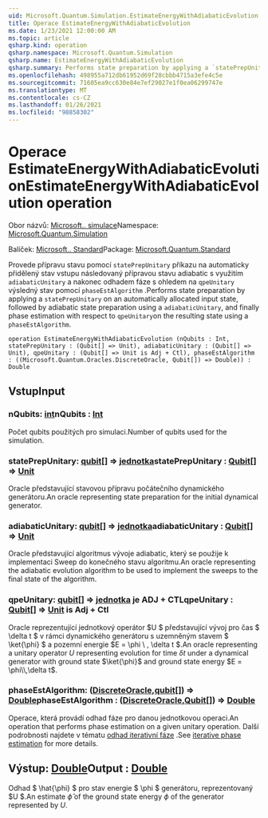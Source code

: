 ```yaml
---
uid: Microsoft.Quantum.Simulation.EstimateEnergyWithAdiabaticEvolution
title: Operace EstimateEnergyWithAdiabaticEvolution
ms.date: 1/23/2021 12:00:00 AM
ms.topic: article
qsharp.kind: operation
qsharp.namespace: Microsoft.Quantum.Simulation
qsharp.name: EstimateEnergyWithAdiabaticEvolution
qsharp.summary: Performs state preparation by applying a `statePrepUnitary` on an automatically allocated input state, followed by adiabatic state preparation using a `adiabaticUnitary`, and finally phase estimation with respect to `qpeUnitary`on the resulting state using a `phaseEstAlgorithm`.
ms.openlocfilehash: 498955a712db61952d69f28cbbb4715a3efe4c5e
ms.sourcegitcommit: 71605ea9cc630e84e7ef29027e1f0ea06299747e
ms.translationtype: MT
ms.contentlocale: cs-CZ
ms.lasthandoff: 01/26/2021
ms.locfileid: "98858302"
---
```

# <a name="estimateenergywithadiabaticevolution-operation"></a><span data-ttu-id="90097-102">Operace EstimateEnergyWithAdiabaticEvolution</span><span class="sxs-lookup"><span data-stu-id="90097-102">EstimateEnergyWithAdiabaticEvolution operation</span></span>

<span data-ttu-id="90097-103">Obor názvů: [Microsoft.. simulace](xref:Microsoft.Quantum.Simulation)</span><span class="sxs-lookup"><span data-stu-id="90097-103">Namespace: [Microsoft.Quantum.Simulation](xref:Microsoft.Quantum.Simulation)</span></span>

<span data-ttu-id="90097-104">Balíček: [Microsoft.. Standard](https://nuget.org/packages/Microsoft.Quantum.Standard)</span><span class="sxs-lookup"><span data-stu-id="90097-104">Package: [Microsoft.Quantum.Standard](https://nuget.org/packages/Microsoft.Quantum.Standard)</span></span>


<span data-ttu-id="90097-105">Provede přípravu stavu pomocí `statePrepUnitary` příkazu na automaticky přidělený stav vstupu následovaný přípravou stavu adiabatic s využitím `adiabaticUnitary` a nakonec odhadem fáze s ohledem na `qpeUnitary` výsledný stav pomocí `phaseEstAlgorithm` .</span><span class="sxs-lookup"><span data-stu-id="90097-105">Performs state preparation by applying a `statePrepUnitary` on an automatically allocated input state, followed by adiabatic state preparation using a `adiabaticUnitary`, and finally phase estimation with respect to `qpeUnitary`on the resulting state using a `phaseEstAlgorithm`.</span></span>

```qsharp
operation EstimateEnergyWithAdiabaticEvolution (nQubits : Int, statePrepUnitary : (Qubit[] => Unit), adiabaticUnitary : (Qubit[] => Unit), qpeUnitary : (Qubit[] => Unit is Adj + Ctl), phaseEstAlgorithm : ((Microsoft.Quantum.Oracles.DiscreteOracle, Qubit[]) => Double)) : Double
```


## <a name="input"></a><span data-ttu-id="90097-106">Vstup</span><span class="sxs-lookup"><span data-stu-id="90097-106">Input</span></span>

### <a name="nqubits--int"></a><span data-ttu-id="90097-107">nQubits: [int](xref:microsoft.quantum.lang-ref.int)</span><span class="sxs-lookup"><span data-stu-id="90097-107">nQubits : [Int](xref:microsoft.quantum.lang-ref.int)</span></span>

<span data-ttu-id="90097-108">Počet qubits použitých pro simulaci.</span><span class="sxs-lookup"><span data-stu-id="90097-108">Number of qubits used for the simulation.</span></span>


### <a name="stateprepunitary--qubit--unit"></a><span data-ttu-id="90097-109">statePrepUnitary: [qubit](xref:microsoft.quantum.lang-ref.qubit)[] => [jednotka](xref:microsoft.quantum.lang-ref.unit)</span><span class="sxs-lookup"><span data-stu-id="90097-109">statePrepUnitary : [Qubit](xref:microsoft.quantum.lang-ref.qubit)[] => [Unit](xref:microsoft.quantum.lang-ref.unit)</span></span> 

<span data-ttu-id="90097-110">Oracle představující stavovou přípravu počátečního dynamického generátoru.</span><span class="sxs-lookup"><span data-stu-id="90097-110">An oracle representing state preparation for the initial dynamical generator.</span></span>


### <a name="adiabaticunitary--qubit--unit"></a><span data-ttu-id="90097-111">adiabaticUnitary: [qubit](xref:microsoft.quantum.lang-ref.qubit)[] => [jednotka](xref:microsoft.quantum.lang-ref.unit)</span><span class="sxs-lookup"><span data-stu-id="90097-111">adiabaticUnitary : [Qubit](xref:microsoft.quantum.lang-ref.qubit)[] => [Unit](xref:microsoft.quantum.lang-ref.unit)</span></span> 

<span data-ttu-id="90097-112">Oracle představující algoritmus vývoje adiabatic, který se použije k implementaci Sweep do konečného stavu algoritmu.</span><span class="sxs-lookup"><span data-stu-id="90097-112">An oracle representing the adiabatic evolution algorithm to be used to implement the sweeps to the final state of the algorithm.</span></span>


### <a name="qpeunitary--qubit--unit--is-adj--ctl"></a><span data-ttu-id="90097-113">qpeUnitary: [qubit](xref:microsoft.quantum.lang-ref.qubit)[] => [jednotka](xref:microsoft.quantum.lang-ref.unit)  je ADJ + CTL</span><span class="sxs-lookup"><span data-stu-id="90097-113">qpeUnitary : [Qubit](xref:microsoft.quantum.lang-ref.qubit)[] => [Unit](xref:microsoft.quantum.lang-ref.unit)  is Adj + Ctl</span></span>

<span data-ttu-id="90097-114">Oracle reprezentující jednotkový operátor $U $ představující vývoj pro čas $ \delta t $ v rámci dynamického generátoru s uzemněným stavem $ \ket{\phi} $ a pozemní energie $E = \phi \\ , \delta t $.</span><span class="sxs-lookup"><span data-stu-id="90097-114">An oracle representing a unitary operator $U$ representing evolution for time $\delta t$ under a dynamical generator with ground state $\ket{\phi}$ and ground state energy $E = \phi\\,\delta t$.</span></span>


### <a name="phaseestalgorithm--discreteoraclequbit--double"></a><span data-ttu-id="90097-115">phaseEstAlgorithm: ([DiscreteOracle](xref:Microsoft.Quantum.Oracles.DiscreteOracle),[qubit](xref:microsoft.quantum.lang-ref.qubit)[]) => [Double](xref:microsoft.quantum.lang-ref.double)</span><span class="sxs-lookup"><span data-stu-id="90097-115">phaseEstAlgorithm : ([DiscreteOracle](xref:Microsoft.Quantum.Oracles.DiscreteOracle),[Qubit](xref:microsoft.quantum.lang-ref.qubit)[]) => [Double](xref:microsoft.quantum.lang-ref.double)</span></span> 

<span data-ttu-id="90097-116">Operace, která provádí odhad fáze pro danou jednotkovou operaci.</span><span class="sxs-lookup"><span data-stu-id="90097-116">An operation that performs phase estimation on a given unitary operation.</span></span>
<span data-ttu-id="90097-117">Další podrobnosti najdete v tématu [odhad iterativní fáze](/quantum/libraries/characterization#iterative-phase-estimation) .</span><span class="sxs-lookup"><span data-stu-id="90097-117">See [iterative phase estimation](/quantum/libraries/characterization#iterative-phase-estimation) for more details.</span></span>



## <a name="output--double"></a><span data-ttu-id="90097-118">Výstup: [Double](xref:microsoft.quantum.lang-ref.double)</span><span class="sxs-lookup"><span data-stu-id="90097-118">Output : [Double](xref:microsoft.quantum.lang-ref.double)</span></span>

<span data-ttu-id="90097-119">Odhad $ \hat{\phi} $ pro stav energie $ \phi $ generátoru, reprezentovaný $U $.</span><span class="sxs-lookup"><span data-stu-id="90097-119">An estimate $\hat{\phi}$ of the ground state energy $\phi$ of the generator represented by $U$.</span></span>